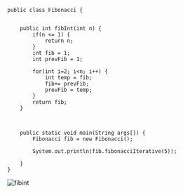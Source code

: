 

	public class Fibonacci {


		public int fibInt(int n) {
			if(n <= 1) {
				return n;
			}
			int fib = 1;
			int prevFib = 1;

			for(int i=2; i<n; i++) {
				int temp = fib;
				fib+= prevFib;
				prevFib = temp;
			}
			return fib;
		}



		public static void main(String args[]) {
			Fibonacci fib = new Fibonacci();

			System.out.println(fib.fibonacciIterative(5));

		}
	}

![fibint](https://user-images.githubusercontent.com/71476321/116516394-26253980-a900-11eb-9a40-55175f1486a4.PNG)

